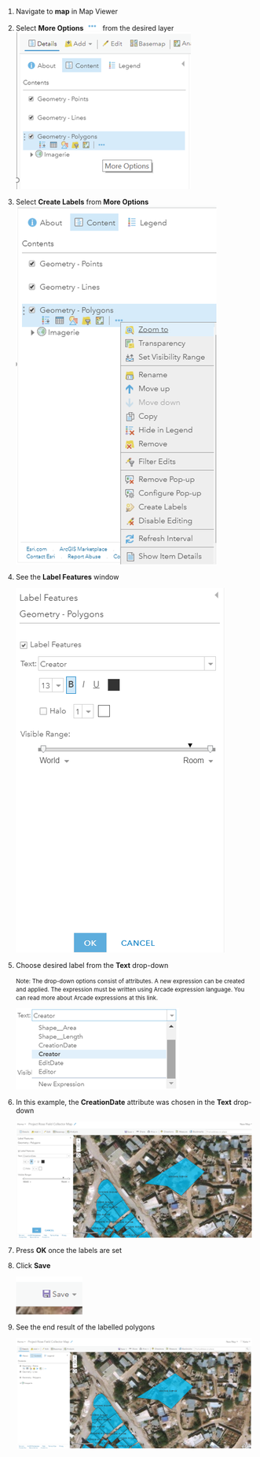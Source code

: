 1.	Navigate to **map** in Map Viewer

2.	Select **More Options** ![](imgs/image5.png) from the desired layer
![](imgs/image8.png)

3.	Select **Create Labels** from **More Options**
![](imgs/image6.png)

4.	See the **Label Features** window

    ![](imgs/image7.png)

5.	Choose desired label from the **Text** drop-down

    <small>Note: The drop-down options consist of attributes. A new expression can be created and applied. The expression must be written using Arcade expression language. You can read more about Arcade expressions at this link.</small>

    ![](imgs/image1.png)

6.	In this example, the **CreationDate** attribute was chosen in the **Text** drop-down

    ![](imgs/image3.png)

7.	Press **OK** once the labels are set

8.	Click **Save**

    ![](imgs/image2.png)

9.	See the end result of the labelled polygons

    ![](imgs/image4.png)
